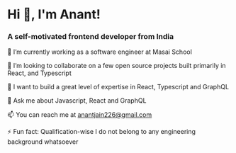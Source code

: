 																													

<!--
**Anantjain226/Anantjain226** is a ✨ _special_ ✨ repository because its `README.md` (this file) appears on your GitHub profile.

Here are some ideas to get you started:

- 🔭 I’m currently working on ...
- 🌱 I’m currently learning ...
- 👯 I’m looking to collaborate on ...
- 🤔 I’m looking for help with ...
- 💬 Ask me about ...
- 📫 How to reach me: ...
- 😄 Pronouns: ...
- ⚡ Fun fact: ...
-->

# Hi 👋, I'm Anant!

### A self-motivated frontend developer from India

🔭 I’m currently working as a software engineer at Masai School

👯 I’m looking to collaborate on a few open source projects built primarily in React, and Typescript
 
🌱 I want to build a great level of expertise in React, Typescript and GraphQL

💬 Ask me about Javascript, React and GraphQL

📫 You can reach me at anantjain226@gmail.com

⚡ Fun fact: Qualification-wise I do not belong to any engineering background whatsoever

